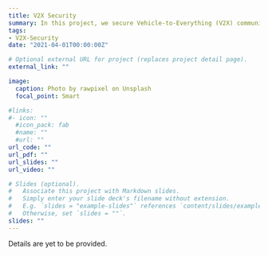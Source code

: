 ```yaml
---
title: V2X Security
summary: In this project, we secure Vehicle-to-Everything (V2X) communications against a wide-range of cyber threats.
tags:
- V2X-Security
date: "2021-04-01T00:00:00Z"

# Optional external URL for project (replaces project detail page).
external_link: ""

image:
  caption: Photo by rawpixel on Unsplash
  focal_point: Smart

#links:
#- icon: ""
  #icon_pack: fab
  #name: ""
  #url: ""
url_code: ""
url_pdf: ""
url_slides: ""
url_video: ""

# Slides (optional).
#   Associate this project with Markdown slides.
#   Simply enter your slide deck's filename without extension.
#   E.g. `slides = "example-slides"` references `content/slides/example-slides.md`.
#   Otherwise, set `slides = ""`.
slides: ""
---
```


Details are yet to be provided. 
